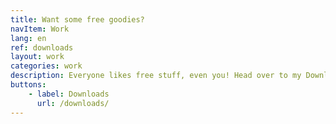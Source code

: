 ```yaml
---
title: Want some free goodies?
navItem: Work
lang: en
ref: downloads
layout: work
categories: work
description: Everyone likes free stuff, even you! Head over to my Downloads page!
buttons:
    - label: Downloads
      url: /downloads/
---
```

